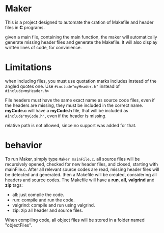 # Maker

This is a project designed to automate the cration of Makefile and header files in **C** programs.

given a main file, containing the main function, the maker will automatically generate missing header files and generate the Makefile. It will also display written lines of code, for convinience.

# Limitations

when including files, you must use quotation marks includes instead of the angled quotes one. Use
` #include"myHeader.h" `
instead of
` #include<myHeader.h> `

File headers must have the same exact name as source code files, even if the headers are missing, they must be included in the correct name.  **myCode.c** will have a **myCode.h** file, that will be included as ` #include"myCode.h" `, even if the header is missing.

relative path is not allowed, since no support was added for that.

# behavior

To run Maker, simply type ` Maker mainFile.c `. all source files will be recursively opened, checked for new header files, and closed, starting with mainFile.c. After all relevant source codes are read, missing header files will be detected and generated. then a Makefile will be created, considering all headers and source codes. The Makefile will have a **run**, **all**, **valgrind** and **zip** tags:

- all: just compile the code.
- run: compile and run the code.
- valgrind: compile and run using valgrind.
- zip: zip all header and source files.

When compiling code, all object files will be stored in a folder named "objectFiles".
